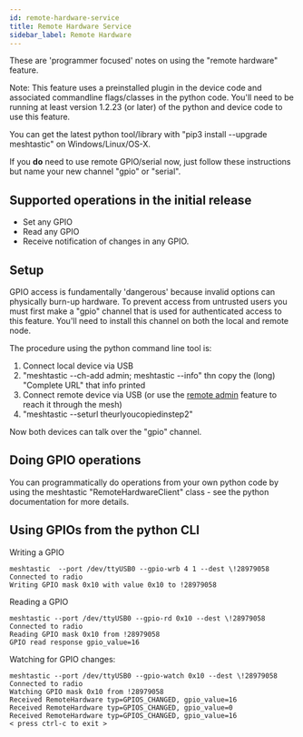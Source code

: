 ```yaml
---
id: remote-hardware-service
title: Remote Hardware Service
sidebar_label: Remote Hardware
---
```


These are 'programmer focused' notes on using the "remote hardware" feature.  

Note: This feature uses a preinstalled plugin in the device code and associated commandline flags/classes in the python code.  You'll need to be running at least version 1.2.23 (or later) of the python and device code to use this feature.

You can get the latest python tool/library with "pip3 install --upgrade meshtastic" on Windows/Linux/OS-X.

If you **do** need to use remote GPIO/serial now, just follow these instructions but name your new channel "gpio" or "serial".

## Supported operations in the initial release

- Set any GPIO
- Read any GPIO
- Receive notification of changes in any GPIO.

## Setup

GPIO access is fundamentally 'dangerous' because invalid options can physically burn-up hardware.  To prevent access from untrusted users you must first make a "gpio" channel that is used for authenticated access to this feature.  You'll need to install this channel on both the local and remote node.

The procedure using the python command line tool is:

1. Connect local device via USB
2. "meshtastic --ch-add admin; meshtastic --info" thn copy the (long) "Complete URL" that info printed
3. Connect remote device via USB (or use the [remote admin](device-remote-admin) feature to reach it through the mesh)
4. "meshtastic --seturl theurlyoucopiedinstep2"

Now both devices can talk over the "gpio" channel.

## Doing GPIO operations

You can programmatically do operations from your own python code by using the meshtastic "RemoteHardwareClient" class - see the python documentation for more details.

## Using GPIOs from the python CLI

Writing a GPIO
```
meshtastic  --port /dev/ttyUSB0 --gpio-wrb 4 1 --dest \!28979058 
Connected to radio
Writing GPIO mask 0x10 with value 0x10 to !28979058
```

Reading a GPIO
```
meshtastic --port /dev/ttyUSB0 --gpio-rd 0x10 --dest \!28979058 
Connected to radio
Reading GPIO mask 0x10 from !28979058
GPIO read response gpio_value=16
```

Watching for GPIO changes:
```
meshtastic --port /dev/ttyUSB0 --gpio-watch 0x10 --dest \!28979058 
Connected to radio
Watching GPIO mask 0x10 from !28979058
Received RemoteHardware typ=GPIOS_CHANGED, gpio_value=16
Received RemoteHardware typ=GPIOS_CHANGED, gpio_value=0
Received RemoteHardware typ=GPIOS_CHANGED, gpio_value=16
< press ctrl-c to exit >
```